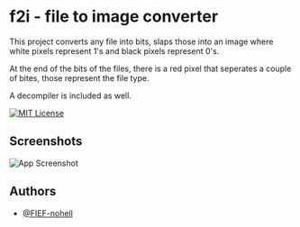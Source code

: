 
# f2i - file to image converter

This project converts any file into bits, slaps those into an image where white pixels represent 1's and black pixels represent 0's. 

At the end of the bits of the files, there is a red pixel that seperates a couple of bites, those represent the file type.

A decompiler is included as well.

[![MIT License](https://img.shields.io/badge/License-MIT-green.svg)](https://choosealicense.com/licenses/mit/)


## Screenshots

![App Screenshot](https://cdn.discordapp.com/attachments/1067790845794861097/1080832904990564443/image.png)


## Authors

- [@FIEF-nohell](https://www.github.com/FIEF-nohell)

